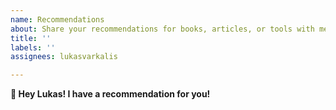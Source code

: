 ```yaml
---
name: Recommendations
about: Share your recommendations for books, articles, or tools with me!
title: ''
labels: ''
assignees: lukasvarkalis

---
```


**👋 Hey Lukas! I have a recommendation for you!**
